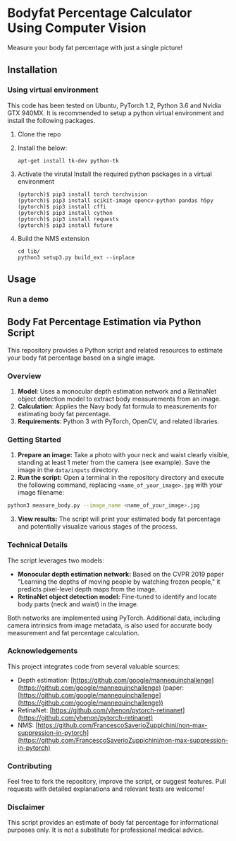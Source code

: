 # Bodyfat Percentage Calculator Using Computer Vision
Measure your body fat percentage with just a single picture!

## Installation
### Using virtual environment
This code has been tested on Ubuntu, PyTorch 1.2, Python 3.6 and Nvidia GTX 940MX. It is recommended to setup a python virtual environment 
and install the following packages.

1. Clone the repo
2. Install the below:
   ```
   apt-get install tk-dev python-tk
   ```

3. Activate the virutal Install the required python packages in a virtual environment

   ```
   (pytorch)$ pip3 install torch torchvision 
   (pytorch)$ pip3 install scikit-image opencv-python pandas h5py
   (pytorch)$ pip3 install cffi
   (pytorch)$ pip3 install cython
   (pytorch)$ pip3 install requests
   (pytorch)$ pip3 install future
   ```
3. Build the NMS extension

   ```
   cd lib/
   python3 setup3.py build_ext --inplace
   ```
## Usage
### Run a demo
## Body Fat Percentage Estimation via Python Script

This repository provides a Python script and related resources to estimate your body fat percentage based on a single image.

### Overview

1. **Model**: Uses a monocular depth estimation network and a RetinaNet object detection model to extract body measurements from an image.
2. **Calculation**: Applies the Navy body fat formula to measurements for estimating body fat percentage.
3. **Requirements**: Python 3 with PyTorch, OpenCV, and related libraries.

### Getting Started

1. **Prepare an image:** Take a photo with your neck and waist clearly visible, standing at least 1 meter from the camera (see example). Save the image in the `data/inputs` directory.
2. **Run the script:** Open a terminal in the repository directory and execute the following command, replacing `<name_of_your_image>.jpg` with your image filename:

```bash
python3 measure_body.py --image_name <name_of_your_image>.jpg
```

3. **View results:** The script will print your estimated body fat percentage and potentially visualize various stages of the process.

### Technical Details

The script leverages two models:

* **Monocular depth estimation network:** Based on the CVPR 2019 paper "Learning the depths of moving people by watching frozen people," it predicts pixel-level depth maps from the image.
* **RetinaNet object detection model:** Fine-tuned to identify and locate body parts (neck and waist) in the image.

Both networks are implemented using PyTorch. Additional data, including camera intrinsics from image metadata, is also used for accurate body measurement and fat percentage calculation.

### Acknowledgements

This project integrates code from several valuable sources:

* Depth estimation: [https://github.com/google/mannequinchallenge](https://github.com/google/mannequinchallenge) (paper: [https://github.com/google/mannequinchallenge](https://github.com/google/mannequinchallenge))
* RetinaNet: [https://github.com/yhenon/pytorch-retinanet](https://github.com/yhenon/pytorch-retinanet)
* NMS: [https://github.com/FrancescoSaverioZuppichini/non-max-suppression-in-pytorch](https://github.com/FrancescoSaverioZuppichini/non-max-suppression-in-pytorch)

### Contributing

Feel free to fork the repository, improve the script, or suggest features. Pull requests with detailed explanations and relevant tests are welcome!

### Disclaimer

This script provides an estimate of body fat percentage for informational purposes only. It is not a substitute for professional medical advice. 





